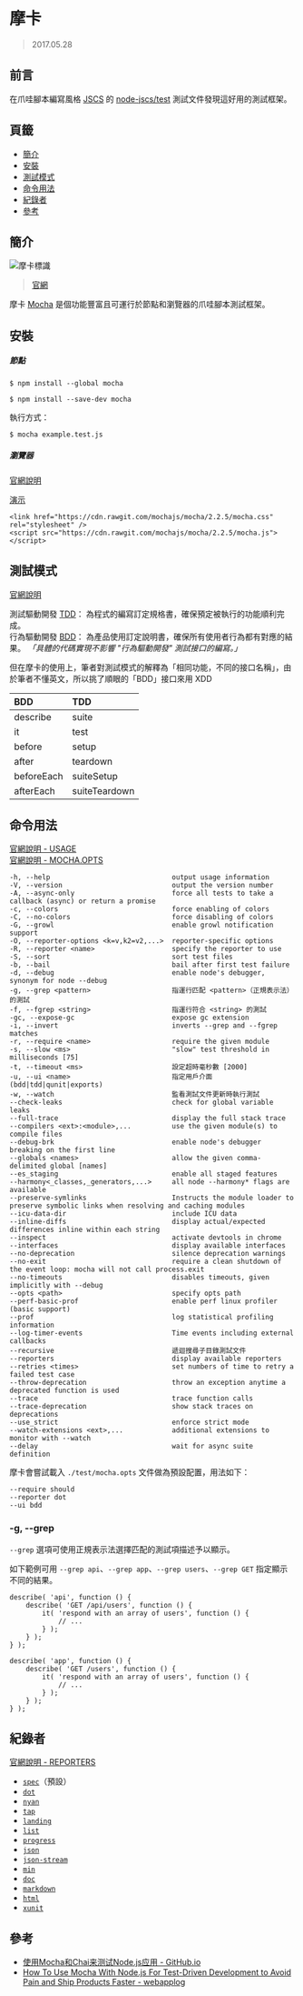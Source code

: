 摩卡
=======


> 2017.05.28



## 前言


在爪哇腳本編寫風格 [JSCS](/appendix/bilingual.md#爪哇腳本編寫風格)
的 [node-jscs/test](https://github.com/jscs-dev/node-jscs/tree/master/test)
測試文件發現這好用的測試框架。



## 頁籤


* [簡介](#簡介)
* [安裝](#安裝)
* [測試模式](#測試模式)
* [命令用法](#命令用法)
* [紀錄者](#紀錄者)
* [參考](#參考)


## 簡介


![摩卡標識](/mmrepo/mocha_logo.svg)

> [官網](https://mochajs.org/)


摩卡 [Mocha](/appendix/bilingual.md#摩卡)
是個功能豐富且可運行於節點和瀏覽器的爪哇腳本測試框架。



## 安裝


##### 節點


```
$ npm install --global mocha
```

```
$ npm install --save-dev mocha
```


執行方式：

```
$ mocha example.test.js
```




##### 瀏覽器


[官網說明](https://mochajs.org/#running-mocha-in-the-browser)

<a href="/mmrepo/mocha_example/run_in_browser" target="_blank">演示</a>


```
<link href="https://cdn.rawgit.com/mochajs/mocha/2.2.5/mocha.css" rel="stylesheet" />
<script src="https://cdn.rawgit.com/mochajs/mocha/2.2.5/mocha.js"></script>
```



## 測試模式


[官網說明](https://mochajs.org/#interfaces)


測試驅動開發 [TDD](/appendix/bilingual.md#測試驅動開發)：
為程式的編寫訂定規格書，確保預定被執行的功能順利完成。
<br>
行為驅動開發 [BDD](/appendix/bilingual.md#行為驅動開發)：
為產品使用訂定說明書，確保所有使用者行為都有對應的結果。
_「具體的代碼實現不影響 "行為驅動開發" 測試接口的編寫。」_


但在摩卡的使用上，筆者對測試模式的解釋為「相同功能，不同的接口名稱」，由於筆者不懂英文，所以挑了順眼的「BDD」接口來用 XDD

 BDD        | TDD
:---        |:---
describe    | suite
it          | test
before      | setup
after       | teardown
beforeEach  | suiteSetup
afterEach   | suiteTeardown



## 命令用法


[官網說明 - USAGE](https://mochajs.org/#usage)<br>
[官網說明 - MOCHA.OPTS](https://mochajs.org/#mochaopts)


    -h, --help                              output usage information
    -V, --version                           output the version number
    -A, --async-only                        force all tests to take a callback (async) or return a promise
    -c, --colors                            force enabling of colors
    -C, --no-colors                         force disabling of colors
    -G, --growl                             enable growl notification support
    -O, --reporter-options <k=v,k2=v2,...>  reporter-specific options
    -R, --reporter <name>                   specify the reporter to use
    -S, --sort                              sort test files
    -b, --bail                              bail after first test failure
    -d, --debug                             enable node's debugger, synonym for node --debug
    -g, --grep <pattern>                    指運行匹配 <pattern>（正規表示法）的測試
    -f, --fgrep <string>                    指運行符合 <string> 的測試
    -gc, --expose-gc                        expose gc extension
    -i, --invert                            inverts --grep and --fgrep matches
    -r, --require <name>                    require the given module
    -s, --slow <ms>                         "slow" test threshold in milliseconds [75]
    -t, --timeout <ms>                      設定超時毫秒數 [2000]
    -u, --ui <name>                         指定用戶介面 (bdd|tdd|qunit|exports)
    -w, --watch                             監看測試文件更新時執行測試
    --check-leaks                           check for global variable leaks
    --full-trace                            display the full stack trace
    --compilers <ext>:<module>,...          use the given module(s) to compile files
    --debug-brk                             enable node's debugger breaking on the first line
    --globals <names>                       allow the given comma-delimited global [names]
    --es_staging                            enable all staged features
    --harmony<_classes,_generators,...>     all node --harmony* flags are available
    --preserve-symlinks                     Instructs the module loader to preserve symbolic links when resolving and caching modules
    --icu-data-dir                          include ICU data
    --inline-diffs                          display actual/expected differences inline within each string
    --inspect                               activate devtools in chrome
    --interfaces                            display available interfaces
    --no-deprecation                        silence deprecation warnings
    --no-exit                               require a clean shutdown of the event loop: mocha will not call process.exit
    --no-timeouts                           disables timeouts, given implicitly with --debug
    --opts <path>                           specify opts path
    --perf-basic-prof                       enable perf linux profiler (basic support)
    --prof                                  log statistical profiling information
    --log-timer-events                      Time events including external callbacks
    --recursive                             遞迴搜尋子目錄測試文件
    --reporters                             display available reporters
    --retries <times>                       set numbers of time to retry a failed test case
    --throw-deprecation                     throw an exception anytime a deprecated function is used
    --trace                                 trace function calls
    --trace-deprecation                     show stack traces on deprecations
    --use_strict                            enforce strict mode
    --watch-extensions <ext>,...            additional extensions to monitor with --watch
    --delay                                 wait for async suite definition


摩卡會嘗試載入 `./test/mocha.opts` 文件做為預設配置，用法如下：


    --require should
    --reporter dot
    --ui bdd



### -g, --grep


`--grep` 選項可使用正規表示法選擇匹配的測試項描述予以顯示。

如下範例可用 `--grep api`、`--grep app`、`--grep users`、`--grep GET` 指定顯示不同的結果。


    describe( 'api', function () {
        describe( 'GET /api/users', function () {
            it( 'respond with an array of users', function () {
                // ...
            } );
        } );
    } );

    describe( 'app', function () {
        describe( 'GET /users', function () {
            it( 'respond with an array of users', function () {
                // ...
            } );
        } );
    } );



## 紀錄者


[官網說明 - REPORTERS](https://mochajs.org/#reporters)


* [`spec`](https://mochajs.org/#spec)（預設）
* [`dot`](https://mochajs.org/#dot-matrix)
* [`nyan`](https://mochajs.org/#nyan)
* [`tap`](https://mochajs.org/#tap)
* [`landing`](https://mochajs.org/#landing-strip)
* [`list`](https://mochajs.org/#list)
* [`progress`](https://mochajs.org/#progress)
* [`json`](https://mochajs.org/#json)
* [`json-stream`](https://mochajs.org/#json-stream)
* [`min`](https://mochajs.org/#min)
* [`doc`](https://mochajs.org/#doc)
* [`markdown`](https://mochajs.org/#markdown)
* [`html`](https://mochajs.org/#html)
* [`xunit`](https://mochajs.org/#undocumented-reporters)



## 參考


* [使用Mocha和Chai来测试Node.js应用 - GitHub.io](https://wwsun.github.io/posts/testing-node.js-with-mocha-and-chai.html)
* [How To Use Mocha With Node.js For Test-Driven Development to Avoid Pain and Ship Products Faster - webapplog](https://webapplog.com/tdd/)

